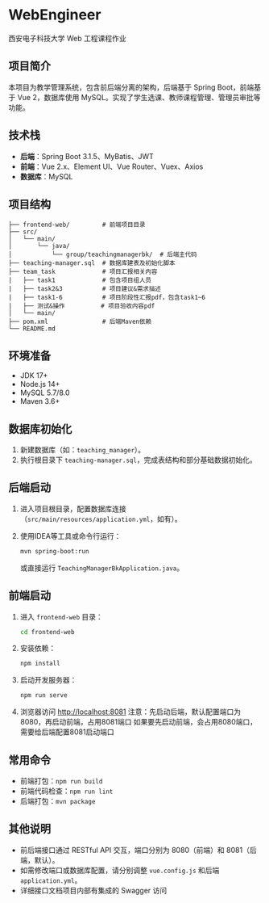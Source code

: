 # WebEngineer

西安电子科技大学 Web 工程课程作业

## 项目简介

本项目为教学管理系统，包含前后端分离的架构，后端基于 Spring Boot，前端基于 Vue 2，数据库使用 MySQL。实现了学生选课、教师课程管理、管理员审批等功能。

## 技术栈

- **后端**：Spring Boot 3.1.5、MyBatis、JWT
- **前端**：Vue 2.x、Element UI、Vue Router、Vuex、Axios
- **数据库**：MySQL

## 项目结构

```
├── frontend-web/         # 前端项目目录
├── src/
│   └── main/
│       └── java/
│           └── group/teachingmanagerbk/  # 后端主代码
├── teaching-manager.sql  # 数据库建表及初始化脚本
├── team_task             # 项目汇报相关内容
|   ├── task1             # 包含项目组人员
|   ├── task2&3           # 项目建议&需求描述
|   ├── task1-6           # 项目阶段性汇报pdf，包含task1~6
|   ├── 测试&操作          # 项目验收内容pdf
│   └── main/
├── pom.xml               # 后端Maven依赖
└── README.md
```

## 环境准备

- JDK 17+
- Node.js 14+
- MySQL 5.7/8.0
- Maven 3.6+

## 数据库初始化

1. 新建数据库（如：`teaching_manager`）。
2. 执行根目录下 `teaching-manager.sql`，完成表结构和部分基础数据初始化。

## 后端启动

1. 进入项目根目录，配置数据库连接（`src/main/resources/application.yml`，如有）。
2. 使用IDEA等工具或命令行运行：

   ```bash
   mvn spring-boot:run
   ```

   或直接运行 `TeachingManagerBkApplication.java`。

## 前端启动

1. 进入 `frontend-web` 目录：

   ```bash
   cd frontend-web
   ```

2. 安装依赖：

   ```bash
   npm install
   ```

3. 启动开发服务器：

   ```bash
   npm run serve
   ```

4. 浏览器访问 [http://localhost:8081](http://localhost:8081)
    注意：先启动后端，默认配置端口为8080，再启动前端，占用8081端口
    如果要先启动前端，会占用8080端口，需要给后端配置8081启动端口

## 常用命令

- 前端打包：`npm run build`
- 前端代码检查：`npm run lint`
- 后端打包：`mvn package`

## 其他说明

- 前后端接口通过 RESTful API 交互，端口分别为 8080（前端）和 8081（后端，默认）。
- 如需修改端口或数据库配置，请分别调整 `vue.config.js` 和后端 `application.yml`。
- 详细接口文档项目内部有集成的 Swagger 访问
